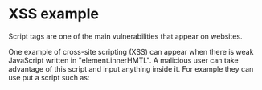 <h1>XSS example</h1>

<p> Script tags are one of the main vulnerabilities that appear on websites. </p>

<p> One example of cross-site scripting (XSS) can appear when there is weak JavaScript written in "element.innerHMTL". 
    A malicious user can take advantage of this script and input anything inside it. For example they can use put a script such as: </p>
    
<p> 
  <script> 
    const firstName = "<img src='x' alt="maliciousImage" onerror='alert(1)'>";
      </p>
 <p>
    el.innerHTML = firstName; // displays an alert message
  </script>
    </p>
